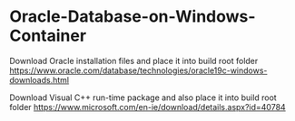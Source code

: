 # Oracle-Database-on-Windows-Container

Download Oracle installation files and place it into build root folder
https://www.oracle.com/database/technologies/oracle19c-windows-downloads.html

Download Visual C++ run-time package and also place it into build root folder
https://www.microsoft.com/en-ie/download/details.aspx?id=40784
